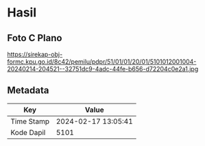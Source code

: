 # Hasil

## Foto C Plano

https://sirekap-obj-formc.kpu.go.id/8c42/pemilu/pdpr/51/01/01/20/01/5101012001004-20240214-204521--32751dc9-4adc-44fe-b656-d72204c0e2a1.jpg


## Metadata

| Key        | Value               |
| ---------- | ------------------- |
| Time Stamp | 2024-02-17 13:05:41 |
| Kode Dapil | 5101                |



